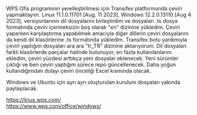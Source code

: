 WPS Ofis programının yerelleştirilmesi için Transifex platformunda çeviri yapmaktayım.
Linux 11.1.0.11701 [Aug. 11 2023],
Windows 12.2.0.13110 [Aug 4 2023],
versiyonlarının dil dosyalarını birleştirdim ve dosyaları .ts dosya formatında çeviri içermeksizin boş olarak "en" dizinine yükledim. Çeviri yaparken karşılaştırma yapabilmek amacıyla diğer dillerin çeviri dosyalarını da kendi dil klasörlerine .ts formatında yükledim. Transifex botu yardımıyla çeviri yaptığım dosyaları ara ara "tr_TR" dizinine aktarıyorum. Dil dosyaları farklı klasörlerde parçalar halinde bulunuyor, en fazla kullanılanlarını ekledim, çeviri yüzdesi arttıkça yeni dosyalar eklenecek.
Yeni sürümler çıktığı ve ben çeviri yaptığım sürece repo güncellenecek. Daha yoğun kullandığımdan dolayı çeviri önceliği Excel kısmında olacak.

Windows ve Ubuntu için ayrı ayrı oluşturulan kurulum dosyaları yakında paylaşılacak.


https://linux.wps.com/    
https://www.wps.com/office/windows/
